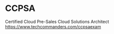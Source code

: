 # CCPSA
Certified Cloud Pre-Sales Cloud Solutions Architect 
https://www.techcommanders.com/ccpsaexam
